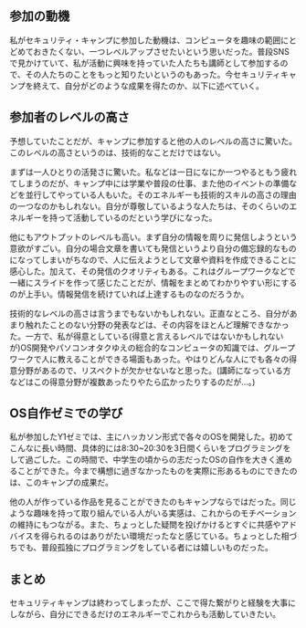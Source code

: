 ## 参加の動機
私がセキュリティ・キャンプに参加した動機は、コンピュータを趣味の範囲にとどめておきたくない、一つレベルアップさせたいという思いだった。普段SNSで見かけていて、私が活動に興味を持っていた人たちも講師として参加するので、その人たちのことをもっと知りたいというのもあった。今セキュリティキャンプを終えて、自分がどのような成果を得たのか、以下に述べていく。

## 参加者のレベルの高さ
予想していたことだが、キャンプに参加すると他の人のレベルの高さに驚いた。このレベルの高さというのは、技術的なことだけではない。

まずは一人ひとりの活発さに驚いた。私などは一日になにか一つやるともう疲れてしまうのだが、キャンプ中には学業や普段の仕事、また他のイベントの準備などを並行してやっている人もいた。そのエネルギーも技術的スキルの高さの理由の一つなのかもしれない。自分が尊敬しているような人たちは、そのくらいのエネルギーを持って活動しているのだという学びになった。

他にもアウトプットのレベルも高い。まず自分の情報を周りに発信しようという意欲がすごい。自分の場合文章を書いても発信というより自分の備忘録的なものになってしまいがちなので、人に伝えようとして文章や資料を作成できることに感心した。加えて、その発信のクオリティもある。これはグループワークなどで一緒にスライドを作って感じたことだが、情報をまとめてわかりやすい形にするのが上手い。情報発信を続けていれば上達するものなのだろうか。

技術的なレベルの高さは言うまでもないかもしれない。正直なところ、自分があまり触れたことのない分野の発表などは、その内容をほとんど理解できなかった。一方で、私が得意としている(得意と言えるレベルではないかもしれないが)OS開発やパソコンオタクゆえの総合的なコンピュータの知識では、グループワークで人に教えることができる場面もあった。やはりどんな人にでも各々の得意分野があるので、リスペクトが欠かせないなと思った。(講師になっている方などはこの得意分野が複数あったりやたら広かったりするのだが...。)

## OS自作ゼミでの学び
私が参加したY1ゼミでは、主にハッカソン形式で各々のOSを開発した。初めてこんなに長い時間、具体的には8:30~20:30を3日間くらいをプログラミングをして過ごした。この時間で、中学生の頃からの志だったOSの自作を大きく進めることができた。今まで構想に過ぎなかったものを実際に形あるものにできたのは、このキャンプの成果だ。

他の人が作っている作品を見ることができたのもキャンプならではだった。同じような趣味を持って取り組んでいる人がいる実感は、これからのモチベーションの維持にもつながる。また、ちょっとした疑問を投げかけるとすぐに共感やアドバイスを得られるのはありがたい環境だったなと感じている。ちょっとした相づちでも、普段孤独にプログラミングをしている者には嬉しいものだった。

## まとめ
セキュリティキャンプは終わってしまったが、ここで得た繋がりと経験を大事にしながら、自分にできるだけのエネルギーでこれからも活動していきたい。
